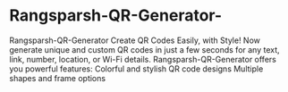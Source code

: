 # Rangsparsh-QR-Generator-
Rangsparsh-QR-Generator Create QR Codes Easily, with Style!  Now generate unique and custom QR codes in just a few seconds for any text, link, number, location, or Wi-Fi details. Rangsparsh-QR-Generator offers you powerful features:  Colorful and stylish QR code designs  Multiple shapes and frame options
